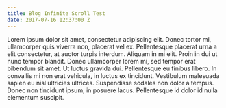 ```yaml
---
title: Blog Infinite Scroll Test
date: 2017-07-16 12:37:00 Z
---
```


Lorem ipsum dolor sit amet, consectetur adipiscing elit. Donec tortor mi, ullamcorper quis viverra non, placerat vel ex. Pellentesque placerat urna a elit consectetur, at auctor turpis interdum. Aliquam in mi elit. Proin in dui ut nunc tempor blandit. Donec ullamcorper lorem mi, sed tempor erat bibendum sit amet. Ut luctus gravida dui. Pellentesque eu finibus libero. In convallis mi non erat vehicula, in luctus ex tincidunt. Vestibulum malesuada sapien eu nisl ultricies ultrices. Suspendisse sodales non dolor a tempus. Donec non tincidunt ipsum, in posuere lacus. Pellentesque id dolor id nulla elementum suscipit.
